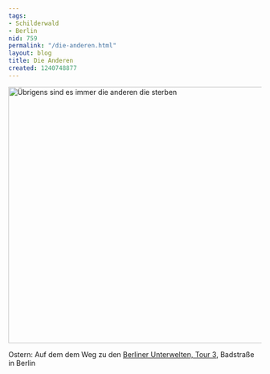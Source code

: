 ```yaml
---
tags:
- Schilderwald
- Berlin
nid: 759
permalink: "/die-anderen.html"
layout: blog
title: Die Anderen
created: 1240748877
---
```

<img src="/sites/netzaffe.de/files/images/dsc00926_0.jpg" alt="Übrigens sind es immer die anderen die sterben" width="510px" />
<p>Ostern: Auf dem dem Weg zu den <a href="http://berliner-unterwelten.de/tour-3.15.0.html">Berliner Unterwelten, Tour 3</a>, Badstraße in Berlin</p>
